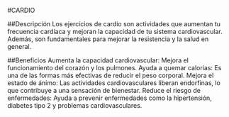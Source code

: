 #CARDIO

##Descripción
Los ejercicios de cardio son actividades que aumentan tu frecuencia cardíaca y mejoran la capacidad de tu sistema cardiovascular. Además, son fundamentales para mejorar la resistencia y la salud en general.

##Beneficios
Aumenta la capacidad cardiovascular: Mejora el funcionamiento del corazón y los pulmones.
Ayuda a quemar calorías: Es una de las formas más efectivas de reducir el peso corporal.
Mejora el estado de ánimo: Las actividades cardiovasculares liberan endorfinas, lo que contribuye a una sensación de bienestar.
Reduce el riesgo de enfermedades: Ayuda a prevenir enfermedades como la hipertensión, diabetes tipo 2 y problemas cardiovasculares.
